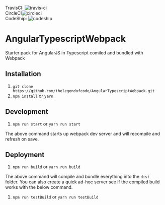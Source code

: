 TravisCI: ![travis-ci]  
CircleCI![circleci]  
CodeShip: ![codeship]

# AngularTypescriptWebpack

Starter pack for AngularJS in Typescript comiled and bundled with Webpack

## Installation

1. `git clone https://github.com/thelegendofcode/AngularTypescriptWebpack.git`
1. `npm install` or `yarn`

## Development

1. `npm run start` or `yarn run start`

The above command starts up webpack dev server and will recompile and refresh on save.

## Deployment

1. `npm run build` or `yarn run build`

The above command will compile and bundle everything into the `dist` folder. You can also create a quick ad-hoc server see if the compiled build works with the below command.

1. `npm run testBuild` or `yarn run testBuild`

[codeship]: https://codeship.com/projects/340515d0-e7e3-0134-c58f-1635a52dc88d/status?branch=master
[travis-ci]: https://travis-ci.org/thelegendofcode/AngularTypescriptWebpack.svg?branch=master
[circleci]: https://circleci.com/gh/thelegendofcode/AngularTypescriptWebpack/tree/master.svg?style=svg
